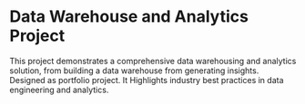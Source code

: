 # Data Warehouse and Analytics Project
This project demonstrates a comprehensive data warehousing and analytics solution, from building a data warehouse from generating insights. Designed as portfolio project.
It Highlights industry best practices in data engineering and analytics.

